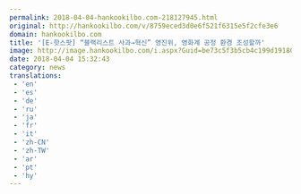 ```yaml
---
permalink: 2018-04-04-hankookilbo.com-218127945.html
original: http://hankookilbo.com/v/8759eced3d0e6f521f6315e5f2cfe3e6
domain: hankookilbo.com
title: '[E-핫스팟] “블랙리스트 사과→혁신” 영진위, 영화계 공정 환경 조성할까'
image: http://image.hankookilbo.com/i.aspx?Guid=be73c5f3b5cb4c199d19180a57dcecc0&Month=HKSports&size=980
date: 2018-04-04 15:32:43
category: news
translations: 
 - 'en'
 - 'es'
 - 'de'
 - 'ru'
 - 'ja'
 - 'fr'
 - 'it'
 - 'zh-CN'
 - 'zh-TW'
 - 'ar'
 - 'pt'
 - 'hy'
---
```


